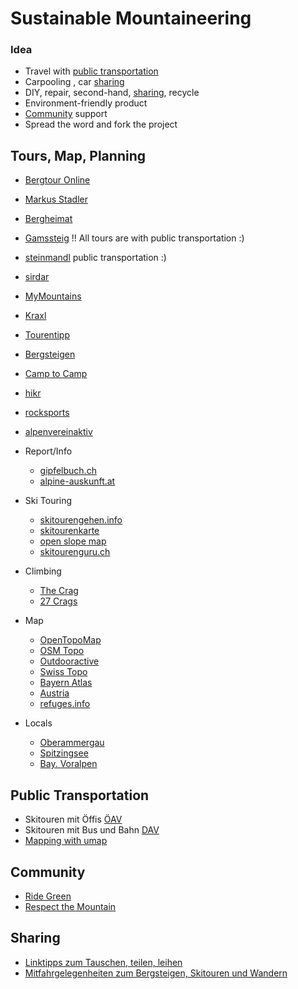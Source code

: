 # Sustainable Mountaineering

### Idea
- Travel with [public transportation](#public-transportation)
- Carpooling , car [sharing](#sharing)
- DIY, repair, second-hand, [sharing](#sharing), recycle
- Environment-friendly product
- [Community](#community) support
- Spread the word and fork the project

## Tours, Map, Planning
- [Bergtour Online](http://www.bergtour-online.de/wanderkarte/)
- [Markus Stadler](http://www.stadler-markus.de/skitouren/tourentipps.htm)
- [Bergheimat](http://www.bergheimat.net/)
- [Gamssteig](http://www.gamssteig.de/karte.htm) !! All tours are with public transportation :)
- [steinmandl](http://www.steinmandl.de/Homepage.htm?Fahrplan.htm) public transportation :)
- [sirdar](http://www.sirdar.de/index.php)
- [MyMountains](http://www.mymountains.de/Karte)
- [Kraxl](http://www.kraxl.de/touren.html)
- [Tourentipp](http://www.tourentipp.de/)
- [Bergsteigen](http://www.bergsteigen.com/)
- [Camp to Camp](http://www.camptocamp.org/)
- [hikr](http://www.hikr.org/map.php)
- [rocksports](https://forum.rocksports.de/index.php)
- [alpenvereinaktiv](http://www.alpenvereinaktiv.com/)
- Report/Info
  - [gipfelbuch.ch](https://www.gipfelbuch.ch/gipfelbuch/verhaeltnisse)
  - [alpine-auskunft.at](https://www.alpine-auskunft.at/index.php)

- Ski Touring
  - [skitourengehen.info](http://www.skitourengehen.info/skitouren)
  - [skitourenkarte](http://skitourenkarte.eu/)
  - [open slope map](http://www.openslopemap.org/karte/)
  - [skitourenguru.ch](https://www.skitourenguru.ch/)
- Climbing
  - [The Crag](https://www.thecrag.com/climbing/germany/oberbayern)
  - [27 Crags](http://27crags.com/)
  
- Map
  - [OpenTopoMap](https://opentopomap.org/)
  - [OSM Topo](https://geo.dianacht.de/topo/)
  - [Outdooractive](http://www.outdooractive.com/de/)
  - [Swiss Topo](https://map.geo.admin.ch/)
  - [Bayern Atlas](http://geoportal.bayern.de/bayernatlas/)
  - [Austria](http://www.oetk.at/ausr%C3%BCstung/kartenmaterial/digitale-karten/)
  - [refuges.info](http://maps.refuges.info/)
  
- Locals
  - [Oberammergau](http://www.ammergauer-alpen.de/Media/Touren)
  - [Spitzingsee](http://www.alpenbahnen-spitzingsee.de/sommer/sommer/klettern/)
  - [Bay. Voralpen](http://www.bromba.com/berge/berge.htm)


## Public Transportation
- Skitouren mit Öffis [ÖAV](http://www.alpenverein.at/portal/news/aktuelle_news/2013_12_19_skitouren-mit-oeffis.php)
- Skitouren mit Bus und Bahn [DAV](http://www.alpinjournal.de/html/skitouren_mit_bus_und_bahn.html)
- [Mapping with umap](http://umap.openstreetmap.fr/en/map/mtn_53474)

## Community
- [Ride Green](http://www.ridegreener.com/)
- [Respect the Mountain](http://www.respectthemountains.com/)

## Sharing
- [Linktipps zum Tauschen, teilen, leihen](http://www.fuereinebesserewelt.info/linktipps-zum-tauschen-teilen-leihen/)
- [Mitfahrgelegenheiten zum Bergsteigen, Skitouren und Wandern](https://www.alpenverein.de/natur/mobilitaet/mitfahrgelegenheiten-in-die-berge_aid_33553.html)
